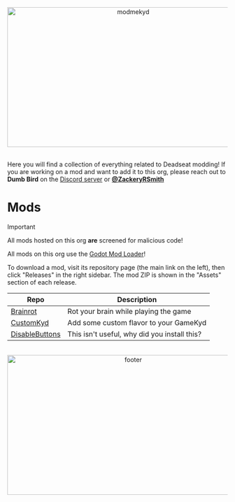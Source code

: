 <!-- HEAD -->
<div align=center>
  <img width="560" height="320" alt="modmekyd" src="https://github.com/user-attachments/assets/7a831ae5-77df-43af-adf5-4f105015f595" />
</div>
<br />

Here you will find a collection of everything related to Deadseat modding! If you are working on a mod and want to add it to this org, please reach out to **Dumb Bird** on the [Discord server](https://discord.com/invite/hnAY7DGPcS) or [**@ZackeryRSmith**](https://github.com/ZackeryRSmith)

# Mods
> [!IMPORTANT] 
> All mods hosted on this org **are** screened for malicious code!

All mods on this org use the [Godot Mod Loader](https://github.com/GodotModding/godot-mod-loader)!

To download a mod, visit its repository page (the main link on the left), then click "Releases" in the right sidebar. The mod ZIP is shown in the "Assets" section of each release.

| Repo | Description |
| --- | --- |
| [Brainrot](https://github.com/DeadseatModding/Brainrot) | Rot your brain while playing the game |
| [CustomKyd](https://github.com/DeadseatModding/CustomKyd) | Add some custom flavor to your GameKyd |
| [DisableButtons](https://github.com/DeadseatModding/DisableButtons) | This isn't useful, why did you install this? |

<br />
<div align=center>
  <img width="560" height="320" alt="footer" src="https://github.com/user-attachments/assets/ef34736c-b6c0-426b-8a18-23d8c6d427e3" />
</div>
<!-- FOOTER -->
